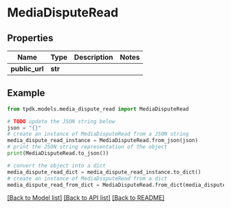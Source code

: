 # MediaDisputeRead



## Properties

Name | Type | Description | Notes
------------ | ------------- | ------------- | -------------
**public_url** | **str** |  | 

## Example

```python
from tpdk.models.media_dispute_read import MediaDisputeRead

# TODO update the JSON string below
json = "{}"
# create an instance of MediaDisputeRead from a JSON string
media_dispute_read_instance = MediaDisputeRead.from_json(json)
# print the JSON string representation of the object
print(MediaDisputeRead.to_json())

# convert the object into a dict
media_dispute_read_dict = media_dispute_read_instance.to_dict()
# create an instance of MediaDisputeRead from a dict
media_dispute_read_from_dict = MediaDisputeRead.from_dict(media_dispute_read_dict)
```
[[Back to Model list]](../README.md#documentation-for-models) [[Back to API list]](../README.md#documentation-for-api-endpoints) [[Back to README]](../README.md)


